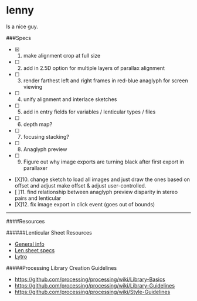 # lenny
Is a nice guy.

###Specs
- [x] 1. make alignment crop at full size
- [ ] 2. add in 2.5D option for multiple layers of parallax alignment
- [ ] 3. render farthest left and right frames in red-blue anaglyph for screen viewing
- [ ] 4. unify alignment and interlace sketches
- [ ] 5. add in entry fields for variables / lenticular types / files
- [ ] 6. depth map?
- [ ] 7. focusing stacking? 
- [ ] 8. Anaglyph preview 
- [ ] 9. Figure out why image exports are turning black after first export in parallaxer
- [X]10. change sketch to load all images and just draw the ones based on offset and adjust make offset & adjust user-controlled.
- [ ]11. find relationship between anaglyph preview disparity in stereo pairs and lenticular 
- [X]12. fix image export in click event (goes out of bounds)

----------------------------------
####Resources

######Lenticular Sheet Resources
- [General info](http://www.one-tab.com/page/1Xm3DBl4SN2PHeaaAOjRnw)
- [Len sheet specs](http://www.one-tab.com/page/sldBKfy1QDGa_PdadiJqeA)
- [Lytro](http://www.one-tab.com/page/CCX5QNkhTqSqoiN3zqPRpA)

#####Processing Library Creation Guidelines
- https://github.com/processing/processing/wiki/Library-Basics
- https://github.com/processing/processing/wiki/Library-Guidelines
- https://github.com/processing/processing/wiki/Style-Guidelines